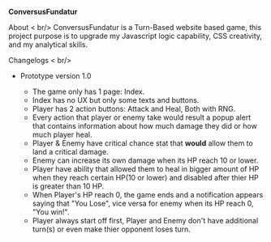 <p1><b>ConversusFundatur</b></p1>

<p2>About</p2>
< br/>
ConversusFundatur is a Turn-Based website based game, this project purpose is to upgrade my Javascript logic capability, CSS creativity, and my analytical skills.

<p2>Changelogs</p2>
< br/>
<ul>
  <li>Prototype version 1.0</li>
  <ul>
    <li>The game only has 1 page: Index.</li>
    <li>Index has no UX but only some texts and buttons.</li>
    <li>Player has 2 action buttons: Attack and Heal, Both with RNG.</li>
    <li>Every action that player or enemy take would result a popup alert that contains information about how much damage they did or how much player heal.</li>
    <li>Player & Enemy have critical chance stat that <b>would</b> allow them to land a critical damage.</li>
    <li>Enemy can increase its own damage when its HP reach 10 or lower.</li>
    <li>Player have ability that allowed them to heal in bigger amount of HP when they reach certain HP(10 or lower) and disabled after thier HP is greater than 10 HP.</li>
    <li>When Player's HP reach 0, the game ends and a notification appears saying that "You Lose", vice versa for enemy when its HP reach 0, "You win!".</li>
    <li>Player always start off first, Player and Enemy don't have additional turn(s) or even make thier opponent loses turn.</li>
  </ul>
</ul>
